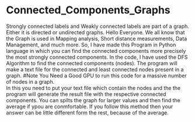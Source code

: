 # Connected_Components_Graphs
 Strongly connected labels and Weakly connected labels are part of a  graph. Either it is directed or undirected graphs.  Hello Everyone.  We all know that the Graph is used in Mapping analysis, Short distance measurements, Data Management, and much more.  So, I have made this Program in Python language in which you can find the connected components more precisely the most strongly connected components.  In the code, I have used the DFS Algorithm to find the connected components (nodes). The program will make a text file for the connected and least connected nodes present in a graph.  #Note   You Need a Good GPU to run this code for a massive number of nodes in a graph.  
In this you need to put your text file which contain the nodes and the the program will generate the result file with the respective connected components.
You can spilts the graph for larger values and then find the average if ypou are conmfortable.
If you follow this method then your answer can be little different form the rest, because of the average.
